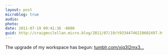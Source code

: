 ```yaml
---
layout: post
microblog: true
audio: 
photo: 
date: 2011-07-19 09:41:36 -0600
guid: http://craigmcclellan.micro.blog/2011/07/19/t93344746218602497.html
---
```

The upgrade of my workspace has begun: [tumblr.com/xiq3l2mx3...](http://tumblr.com/xiq3l2mx3a)
